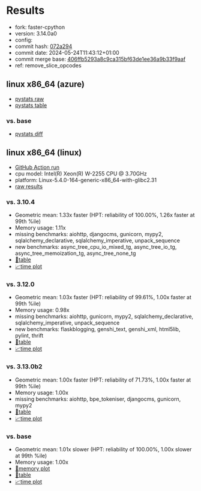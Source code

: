 # Results

- fork: faster-cpython
- version: 3.14.0a0
- config: 
- commit hash: [072a294](https://github.com/faster%2dcpython/cpython/commit/072a294)
- commit date: 2024-05-24T11:43:12+01:00
- commit merge base: [406ffb5293a8c9ca315bf63de1ee36a9b33f9aaf](https://github.com/faster%2dcpython/cpython/commit/406ffb5293a8c9ca315bf63de1ee36a9b33f9aaf)
- ref: remove_slice_opcodes

## linux x86_64 (azure)

- [pystats raw](bm-20240524-azure-x86_64-faster%252dcpython-remove_slice_opcodes-3.14.0a0-072a294-pystats.json)
- [pystats table](bm-20240524-azure-x86_64-faster%252dcpython-remove_slice_opcodes-3.14.0a0-072a294-pystats.md)

### vs. base

- [pystats diff](bm-20240524-azure-x86_64-faster%252dcpython-remove_slice_opcodes-3.14.0a0-072a294-pystats-vs-base.md)

## linux x86_64 (linux)

- [GitHub Action run](https://github.com/faster-cpython/benchmarking/actions/runs/9222927979)
- cpu model: Intel(R) Xeon(R) W-2255 CPU @ 3.70GHz
- platform: Linux-5.4.0-164-generic-x86_64-with-glibc2.31
- [raw results](bm-20240524-linux-x86_64-faster%252dcpython-remove_slice_opcodes-3.14.0a0-072a294.json)

### vs. 3.10.4

- Geometric mean: 1.33x faster (HPT: reliability of 100.00%, 1.26x faster at 99th %ile)
- Memory usage: 1.11x
- missing benchmarks: aiohttp, djangocms, gunicorn, mypy2, sqlalchemy_declarative, sqlalchemy_imperative, unpack_sequence
- new benchmarks: async_tree_cpu_io_mixed_tg, async_tree_io_tg, async_tree_memoization_tg, async_tree_none_tg
- [📄table](bm-20240524-linux-x86_64-faster%252dcpython-remove_slice_opcodes-3.14.0a0-072a294-vs-3.10.4.md)
- [📈time plot](bm-20240524-linux-x86_64-faster%252dcpython-remove_slice_opcodes-3.14.0a0-072a294-vs-3.10.4.svg)

### vs. 3.12.0

- Geometric mean: 1.03x faster (HPT: reliability of 99.61%, 1.00x faster at 99th %ile)
- Memory usage: 0.98x
- missing benchmarks: aiohttp, gunicorn, mypy2, sqlalchemy_declarative, sqlalchemy_imperative, unpack_sequence
- new benchmarks: flaskblogging, genshi_text, genshi_xml, html5lib, pylint, thrift
- [📄table](bm-20240524-linux-x86_64-faster%252dcpython-remove_slice_opcodes-3.14.0a0-072a294-vs-3.12.0.md)
- [📈time plot](bm-20240524-linux-x86_64-faster%252dcpython-remove_slice_opcodes-3.14.0a0-072a294-vs-3.12.0.svg)

### vs. 3.13.0b2

- Geometric mean: 1.00x faster (HPT: reliability of 71.73%, 1.00x faster at 99th %ile)
- Memory usage: 1.00x
- missing benchmarks: aiohttp, bpe_tokeniser, djangocms, gunicorn, mypy2
- [📄table](bm-20240524-linux-x86_64-faster%252dcpython-remove_slice_opcodes-3.14.0a0-072a294-vs-3.13.0b2.md)
- [📈time plot](bm-20240524-linux-x86_64-faster%252dcpython-remove_slice_opcodes-3.14.0a0-072a294-vs-3.13.0b2.svg)

### vs. base

- Geometric mean: 1.01x slower (HPT: reliability of 100.00%, 1.00x slower at 99th %ile)
- Memory usage: 1.00x
- [🧠memory plot](bm-20240524-linux-x86_64-faster%252dcpython-remove_slice_opcodes-3.14.0a0-072a294-vs-base-mem.svg)
- [📄table](bm-20240524-linux-x86_64-faster%252dcpython-remove_slice_opcodes-3.14.0a0-072a294-vs-base.md)
- [📈time plot](bm-20240524-linux-x86_64-faster%252dcpython-remove_slice_opcodes-3.14.0a0-072a294-vs-base.svg)

